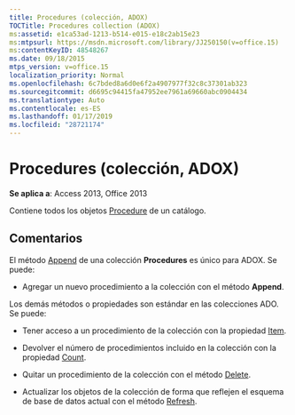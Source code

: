 ```yaml
---
title: Procedures (colección, ADOX)
TOCTitle: Procedures collection (ADOX)
ms:assetid: e1ca53ad-1213-b514-e015-e18c2ab15e23
ms:mtpsurl: https://msdn.microsoft.com/library/JJ250150(v=office.15)
ms:contentKeyID: 48548267
ms.date: 09/18/2015
mtps_version: v=office.15
localization_priority: Normal
ms.openlocfilehash: 6c7bded8a6d0e6f2a4907977f32c8c37301ab323
ms.sourcegitcommit: d6695c94415fa47952ee7961a69660abc0904434
ms.translationtype: Auto
ms.contentlocale: es-ES
ms.lasthandoff: 01/17/2019
ms.locfileid: "28721174"
---
```

# <a name="procedures-collection-adox"></a>Procedures (colección, ADOX)


**Se aplica a**: Access 2013, Office 2013

Contiene todos los objetos [Procedure](procedure-object-adox.md) de un catálogo.

## <a name="remarks"></a>Comentarios

El método [Append](append-method-adox-procedures.md) de una colección **Procedures** es único para ADOX. Se puede:

  - Agregar un nuevo procedimiento a la colección con el método **Append**.

Los demás métodos o propiedades son estándar en las colecciones ADO. Se puede:

  - Tener acceso a un procedimiento de la colección con la propiedad [Item](item-property-ado.md).

  - Devolver el número de procedimientos incluido en la colección con la propiedad [Count](count-property-ado.md).

  - Quitar un procedimiento de la colección con el método [Delete](delete-method-adox-collections.md).

  - Actualizar los objetos de la colección de forma que reflejen el esquema de base de datos actual con el método [Refresh](refresh-method-ado.md).

